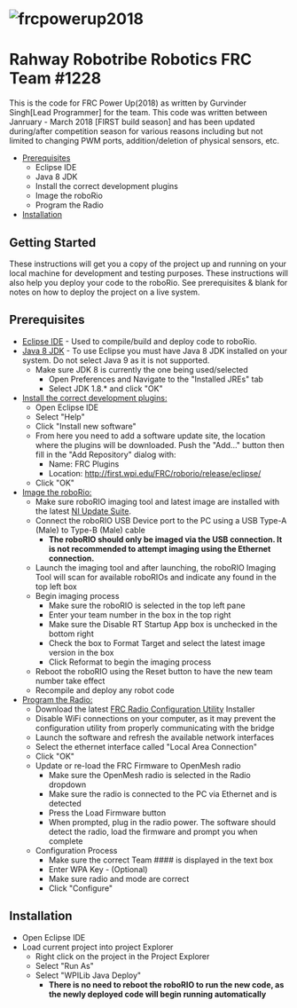 # ![frcpowerup2018](https://static.wixstatic.com/media/949cc6_31587017db2f43738a6ee9d36b743450~mv2.png/v1/crop/x_0,y_0,w_976,h_498/fill/w_300,h_150,al_c,usm_0.66_1.00_0.01/949cc6_31587017db2f43738a6ee9d36b743450~mv2.png)
# Rahway Robotribe Robotics FRC Team #1228 
This is the code for FRC Power Up(2018) as written by Gurvinder Singh[Lead Programmer] for the team. This code was written between Janruary - March 2018 [FIRST build season] and has been updated during/after competition season for various reasons including but not limited to changing PWM ports, addition/deletion of physical sensors, etc.
* [Prerequisites](#prerequisites)
  * Eclipse IDE
  * Java 8 JDK
  * Install the correct development plugins
  * Image the roboRio
  * Program the Radio
* [Installation](#installation)

## Getting Started
These instructions will get you a copy of the project up and running on your local machine for development and testing purposes. These instructions will also help you deploy your code to the roboRio. See prerequisites & blank for notes on how to deploy the project on a live system.

Prerequisites
--------------
* [Eclipse IDE](https://www.eclipse.org/downloads/) - Used to compile/build and deploy code to roboRio.
* [Java 8 JDK](http://www.oracle.com/technetwork/java/javase/downloads/jdk8-downloads-2133151.html) - To use Eclipse you must have Java 8 JDK installed on your system. Do not select Java 9 as it is not supported.
  * Make sure JDK 8 is currently the one being used/selected
    * Open Preferences and Navigate to the "Installed JREs" tab
    * Select JDK 1.8.* and click "OK"
* [Install the correct development plugins:](https://wpilib.screenstepslive.com/s/currentCS/m/getting_started/l/599679-installing-eclipse-c-java)
  * Open Eclipse IDE
  * Select "Help"
  * Click "Install new software"
  * From here you need to add a software update site, the location where the plugins will be downloaded. Push the "Add..."   button then fill in the "Add Repository" dialog with:
      * Name: FRC Plugins
      * Location: http://first.wpi.edu/FRC/roborio/release/eclipse/
  * Click "OK"
* [Image the roboRio:](https://wpilib.screenstepslive.com/s/currentCS/m/getting_started/l/144984-imaging-your-roborio)
  * Make sure roboRIO imaging tool and latest image are installed with the latest [NI Update Suite](https://wpilib.screenstepslive.com/s/currentCS/m/labview/l/144150-installing-the-frc-update-suite-all-languages).
  * Connect the roboRIO USB Device port to the PC using a USB Type-A (Male) to Type-B (Male) cable
    * **The roboRIO should only be imaged via the USB connection. It is not recommended to attempt imaging using the Ethernet connection.**
  * Launch the imaging tool and after launching, the roboRIO Imaging Tool will scan for available roboRIOs and indicate any found in the top left box
  * Begin imaging process
    * Make sure the roboRIO is selected in the top left pane
    * Enter your team number in the box in the top right
    * Make sure the Disable RT Startup App box is unchecked in the bottom right
    * Check the box to Format Target and select the latest image version in the box
    * Click Reformat to begin the imaging process
  * Reboot the roboRIO using the Reset button to have the new team number take effect
  * Recompile and deploy any robot code
* [Program the Radio:](https://wpilib.screenstepslive.com/s/currentCS/m/getting_started/l/144986-programming-your-radio)
  * Download the latest [FRC Radio Configuration Utility](https://firstfrc.blob.core.windows.net/frc2018/Radio/FRC_Radio_Configuration_18_1_0.zip) Installer
  * Disable WiFi connections on your computer, as it may prevent the configuration utility from properly communicating with the bridge
  * Launch the software and refresh the available network interfaces 
  * Select the ethernet interface called "Local Area Connection"
  * Click "OK"
  * Update or re-load the FRC Firmware to OpenMesh radio
    * Make sure the OpenMesh radio is selected in the Radio dropdown
    * Make sure the radio is connected to the PC via Ethernet and is detected
    * Press the Load Firmware button
    * When prompted, plug in the radio power. The software should detect the radio, load the firmware and prompt you when complete
  * Configuration Process
    * Make sure the correct Team #### is displayed in the text box
    * Enter WPA Key - (Optional)
    * Make sure radio and mode are correct
    * Click "Configure"
   
Installation
--------------
* Open Eclipse IDE
* Load current project into project Explorer
  * Right click on the project in the Project Explorer
  * Select "Run As"
  * Select "WPILib Java Deploy"
    * **There is no need to reboot the roboRIO to run the new code, as the newly deployed code will begin running automatically**
